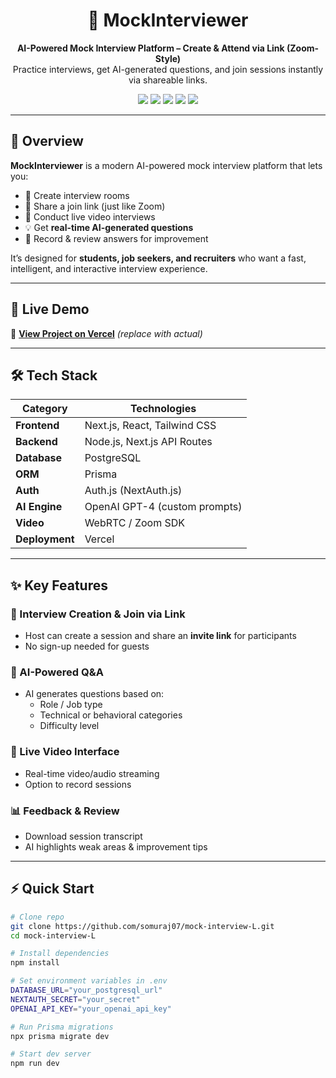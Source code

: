 <h1 align="center">🤖 MockInterviewer</h1>
<p align="center">
  <b>AI-Powered Mock Interview Platform – Create & Attend via Link (Zoom-Style)</b><br/>
  Practice interviews, get AI-generated questions, and join sessions instantly via shareable links.
</p>

<p align="center">
  <a href="#"><img src="https://img.shields.io/badge/Next.js-14-black?logo=next.js" /></a>
  <a href="#"><img src="https://img.shields.io/badge/Tailwind_CSS-3.0-38B2AC?logo=tailwind-css&logoColor=white" /></a>
  <a href="#"><img src="https://img.shields.io/badge/PostgreSQL-14-336791?logo=postgresql&logoColor=white" /></a>
  <a href="#"><img src="https://img.shields.io/badge/Prisma-ORM-2D3748?logo=prisma" /></a>
  <a href="#"><img src="https://img.shields.io/badge/OpenAI-GPT--4-412991?logo=openai&logoColor=white" /></a>
</p>

---

## 📌 Overview
**MockInterviewer** is a modern AI-powered mock interview platform that lets you:
- 📝 Create interview rooms  
- 🔗 Share a join link (just like Zoom)  
- 🎤 Conduct live video interviews  
- 💡 Get **real-time AI-generated questions**  
- 📄 Record & review answers for improvement  

It’s designed for **students, job seekers, and recruiters** who want a fast, intelligent, and interactive interview experience.

---

## 🚀 Live Demo
🔗 **[View Project on Vercel](https://your-deployed-link.vercel.app)** *(replace with actual)*

---

## 🛠️ Tech Stack

| Category        | Technologies |
|-----------------|--------------|
| **Frontend**    | Next.js, React, Tailwind CSS |
| **Backend**     | Node.js, Next.js API Routes |
| **Database**    | PostgreSQL |
| **ORM**         | Prisma |
| **Auth**        | Auth.js (NextAuth.js) |
| **AI Engine**   | OpenAI GPT-4 (custom prompts) |
| **Video**       | WebRTC / Zoom SDK |
| **Deployment**  | Vercel |

---

## ✨ Key Features

### 🎯 Interview Creation & Join via Link
- Host can create a session and share an **invite link** for participants  
- No sign-up needed for guests

### 🤖 AI-Powered Q&A
- AI generates questions based on:
  - Role / Job type
  - Technical or behavioral categories
  - Difficulty level

### 🎥 Live Video Interface
- Real-time video/audio streaming  
- Option to record sessions

### 📊 Feedback & Review
- Download session transcript  
- AI highlights weak areas & improvement tips  

---


## ⚡ Quick Start

```bash
# Clone repo
git clone https://github.com/somuraj07/mock-interview-L.git
cd mock-interview-L

# Install dependencies
npm install

# Set environment variables in .env
DATABASE_URL="your_postgresql_url"
NEXTAUTH_SECRET="your_secret"
OPENAI_API_KEY="your_openai_api_key"

# Run Prisma migrations
npx prisma migrate dev

# Start dev server
npm run dev
